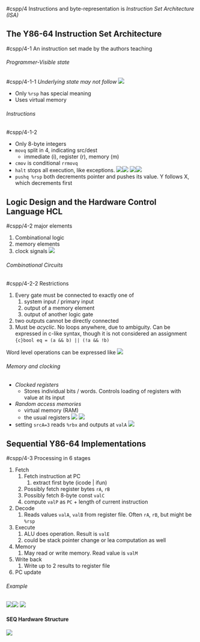 #cspp/4
Instructions and byte-representation is *Instruction Set Architecture (ISA)*
## The Y86-64 Instruction Set Architecture
#cspp/4-1
An instruction set made by the authors teaching
###### Programmer-Visible state
#cspp/4-1-1
*Underlying state may not follow*
![](Pasted%20image%2020240312163045.png)
- Only `%rsp` has special meaning
- Uses virtual memory
###### Instructions
#cspp/4-1-2
- Only 8-byte integers
- `movq` split in 4, indicating src/dest
	- immediate (i), register (r), memory (m)
- `cmov` is conditional `rrmovq`
- `halt` stops all execution, like exceptions.
![](Pasted%20image%2020240312163517.png)![](Pasted%20image%2020240312164040.png)
![](Pasted%20image%2020240312164100.png)![](Pasted%20image%2020240312164328.png)
- `pushq %rsp` both decrements pointer and pushes its value. Y follows X, which decrements first

## Logic Design and the Hardware Control Language HCL
#cspp/4-2
major elements
1. Combinational logic
2. memory elements
3. clock signals
![](Pasted%20image%2020240312204259.png)
###### Combinational Circuits
#cspp/4-2-2
Restrictions
1. Every gate must be connected to exactly one of
	1. system input / primary input
	2. output of a memory element
	3. output of another logic gate
2. two outputs cannot be directly connected
3. Must be *acyclic*. No loops anywhere, due to ambiguity.
Can be expressed in c-like syntax, though it is not considered an assignment
`{c}bool eq = (a && b) || (!a && !b)`

Word level operations can be expressed like
![](Pasted%20image%2020240312205205.png)
###### Memory and clocking
- *Clocked registers*
	- Stores individual bits / words. Controls loading of registers with value at its input
 - *Random access memories*
	 - virtual memory (RAM)
	 - the usual registers
![](Pasted%20image%2020240312205953.png)
![](Pasted%20image%2020240312210043.png)
- setting `srcA=3` reads `%rbx` and outputs at `valA`
![](Pasted%20image%2020240312210241.png)

## Sequential Y86-64 Implementations
#cspp/4-3
Processing in 6 stages
1. Fetch
	1. Fetch instruction at PC
		1. extract first byte (icode | ifun)
	2. Possibly fetch register bytes `rA`, `rB`
	3. Possibly fetch 8-byte const `valC`
	4. compute `valP` as `PC` + length of current instruction
2. Decode
	1. Reads values `valA`, `valB` from register file. Often `rA`, `rB`, but might be `%rsp`
3. Execute
	1. ALU does operation. Result is `valE`
	2. could be stack pointer change or lea computation as well
4. Memory
	1. May read or write memory. Read value is `valM`
5. Write back
	1. Write up to 2 results to register file
6. PC update
###### Example
![](Pasted%20image%2020240312211355.png)![](Pasted%20image%2020240312211435.png)
![](Pasted%20image%2020240312211609.png)

#### SEQ Hardware Structure
![](Pasted%20image%2020240312211803.png)